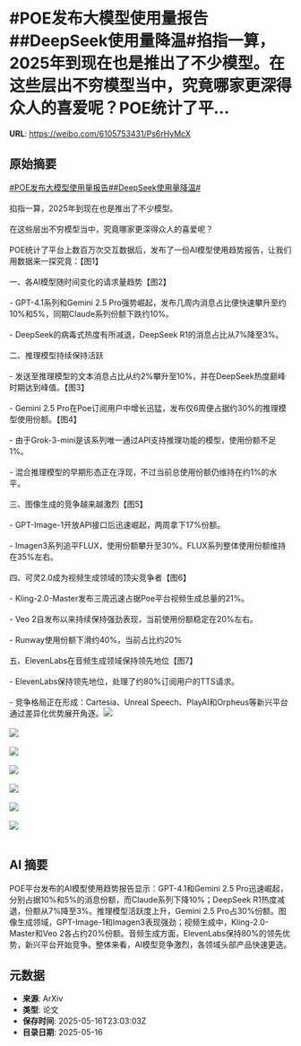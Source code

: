 # #POE发布大模型使用量报告##DeepSeek使用量降温#掐指一算，2025年到现在也是推出了不少模型。在这些层出不穷模型当中，究竟哪家更深得众人的喜爱呢？POE统计了平...

**URL**: https://weibo.com/6105753431/Ps6rHyMcX

## 原始摘要

<a href="https://m.weibo.cn/search?containerid=231522type%3D1%26t%3D10%26q%3D%23POE%E5%8F%91%E5%B8%83%E5%A4%A7%E6%A8%A1%E5%9E%8B%E4%BD%BF%E7%94%A8%E9%87%8F%E6%8A%A5%E5%91%8A%23&amp;extparam=%23POE%E5%8F%91%E5%B8%83%E5%A4%A7%E6%A8%A1%E5%9E%8B%E4%BD%BF%E7%94%A8%E9%87%8F%E6%8A%A5%E5%91%8A%23" data-hide=""><span class="surl-text">#POE发布大模型使用量报告#</span></a><a href="https://m.weibo.cn/search?containerid=231522type%3D1%26t%3D10%26q%3D%23DeepSeek%E4%BD%BF%E7%94%A8%E9%87%8F%E9%99%8D%E6%B8%A9%23&amp;extparam=%23DeepSeek%E4%BD%BF%E7%94%A8%E9%87%8F%E9%99%8D%E6%B8%A9%23" data-hide=""><span class="surl-text">#DeepSeek使用量降温#</span></a><br><br>掐指一算，2025年到现在也是推出了不少模型。<br><br>在这些层出不穷模型当中，究竟哪家更深得众人的喜爱呢？<br><br>POE统计了平台上数百万次交互数据后，发布了一份AI模型使用趋势报告，让我们用数据来一探究竟：【图1】<br><br>一、各AI模型随时间变化的请求量趋势【图2】<br><br>- GPT-4.1系列和Gemini 2.5 Pro强势崛起，发布几周内消息占比便快速攀升至约10%和5%，同期Claude系列份额下跌约10%。<br><br>- DeepSeek的病毒式热度有所减退，DeepSeek R1的消息占比从7%降至3%。<br><br>二、推理模型持续保持活跃<br><br>- 发送至推理模型的文本消息占比从约2%攀升至10%，并在DeepSeek热度巅峰时期达到峰值。【图3】<br><br>- Gemini 2.5 Pro在Poe订阅用户中增长迅猛，发布仅6周便占据约30%的推理模型使用份额。【图4】<br><br>- 由于Grok-3-mini是该系列唯一通过API支持推理功能的模型，使用份额不足1%。<br><br>- 混合推理模型的早期形态正在浮现，不过当前总使用份额仍维持在约1%的水平。<br><br>三、图像生成的竞争越来越激烈【图5】<br><br>- GPT-Image-1开放API接口后迅速崛起，两周拿下17%份额。<br><br>- Imagen3系列追平FLUX，使用份额攀升至30%。FLUX系列整体使用份额维持在35%左右。<br><br>四、可灵2.0成为视频生成领域的顶尖竞争者【图6】<br><br>- Kling-2.0-Master发布三周迅速占据Poe平台视频生成总量的21%。<br><br>- Veo 2自发布以来持续保持强劲表现，当前使用份额稳定在20%左右。<br><br>- Runway使用份额下滑约40%，当前占比约20%<br><br>五、ElevenLabs在音频生成领域保持领先地位【图7】<br><br>- ElevenLabs保持领先地位，处理了约80%订阅用户的TTS请求。<br><br>- 竞争格局正在形成：Cartesia、Unreal Speech、PlayAI和Orpheus等新兴平台通过差异化优势展开角逐。<img style="" src="https://tvax3.sinaimg.cn/large/006Fd7o3gy1i1hgirvbawj31hc0u0asn.jpg" referrerpolicy="no-referrer"><br><br><img style="" src="https://tvax1.sinaimg.cn/large/006Fd7o3gy1i1hgit9flfj31hc0u0dt5.jpg" referrerpolicy="no-referrer"><br><br><img style="" src="https://tvax2.sinaimg.cn/large/006Fd7o3gy1i1hgitip5lj31hc0u0n5b.jpg" referrerpolicy="no-referrer"><br><br><img style="" src="https://tvax4.sinaimg.cn/large/006Fd7o3gy1i1hgiuoudaj31hc0u0dr8.jpg" referrerpolicy="no-referrer"><br><br><img style="" src="https://tvax1.sinaimg.cn/large/006Fd7o3gy1i1hgiwc9juj31hc0u07gy.jpg" referrerpolicy="no-referrer"><br><br><img style="" src="https://tvax4.sinaimg.cn/large/006Fd7o3gy1i1hgixwuuij31hc0u0alj.jpg" referrerpolicy="no-referrer"><br><br><img style="" src="https://tvax2.sinaimg.cn/large/006Fd7o3gy1i1hgizzijaj31hc0u0ajm.jpg" referrerpolicy="no-referrer"><br><br>

## AI 摘要

POE平台发布的AI模型使用趋势报告显示：GPT-4.1和Gemini 2.5 Pro迅速崛起，分别占据10%和5%的消息份额，而Claude系列下降10%；DeepSeek R1热度减退，份额从7%降至3%。推理模型活跃度上升，Gemini 2.5 Pro占30%份额。图像生成领域，GPT-Image-1和Imagen3表现强劲；视频生成中，Kling-2.0-Master和Veo 2各占约20%份额。音频生成方面，ElevenLabs保持80%的领先优势，新兴平台开始竞争。整体来看，AI模型竞争激烈，各领域头部产品快速更迭。

## 元数据

- **来源**: ArXiv
- **类型**: 论文
- **保存时间**: 2025-05-16T23:03:03Z
- **目录日期**: 2025-05-16
